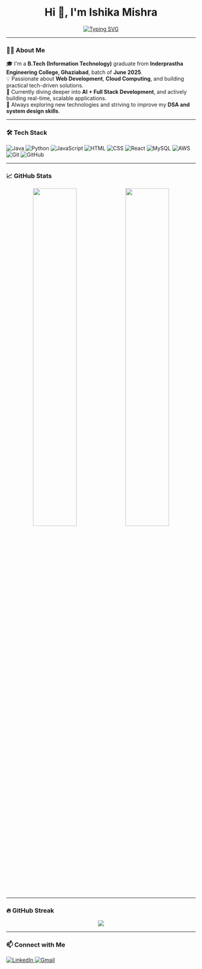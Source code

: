 <h1 align="center">Hi 👋, I'm Ishika Mishra</h1>

<p align="center">
  <a href="https://github.com/Ishikamishra01">
    <img src="https://readme-typing-svg.herokuapp.com?font=Fira+Code&size=22&pause=1000&color=F77F00&center=true&vCenter=true&width=435&lines=Engineering+Graduate+(2025); Cloud+%7C+Web+Developer+%7C+AI+Explorer;Always+learning+%26+building+%F0%9F%92%BB" alt="Typing SVG" />
  </a>
</p>

---

### 👩‍💻 About Me

🎓 I'm a **B.Tech (Information Technology)** graduate from **Inderprastha Engineering College, Ghaziabad**, batch of **June 2025**.  
💡 Passionate about **Web Development**, **Cloud Computing**, and building practical tech-driven solutions.  
🚀 Currently diving deeper into **AI + Full Stack Development**, and actively building real-time, scalable applications.  
🎯 Always exploring new technologies and striving to improve my **DSA and system design skills**.

---

### 🛠️ Tech Stack

![Java](https://img.shields.io/badge/Java-%23ED8B00.svg?style=flat&logo=java&logoColor=white)
![Python](https://img.shields.io/badge/Python-3670A0?style=flat&logo=python&logoColor=ffdd54)
![JavaScript](https://img.shields.io/badge/JavaScript-F7DF1E?style=flat&logo=javascript&logoColor=black)
![HTML](https://img.shields.io/badge/HTML5-E34F26?style=flat&logo=html5&logoColor=white)
![CSS](https://img.shields.io/badge/CSS3-1572B6?style=flat&logo=css3&logoColor=white)
![React](https://img.shields.io/badge/React-20232A?style=flat&logo=react&logoColor=61DAFB)
![MySQL](https://img.shields.io/badge/MySQL-00000F?style=flat&logo=mysql&logoColor=white)
![AWS](https://img.shields.io/badge/AWS-FF9900?style=flat&logo=amazonaws&logoColor=white)
![Git](https://img.shields.io/badge/Git-F05032?style=flat&logo=git&logoColor=white)
![GitHub](https://img.shields.io/badge/GitHub-181717?style=flat&logo=github&logoColor=white)

---

### 📈 GitHub Stats

<p align="center">
  <img width="48%" src="https://github-readme-stats.vercel.app/api?username=Ishikamishra01&show_icons=true&theme=radical&hide_border=true" />
  <img width="48%" src="https://github-readme-stats.vercel.app/api/top-langs/?username=Ishikamishra01&layout=compact&theme=radical&hide_border=true" />
</p>

---

### 🔥 GitHub Streak

<p align="center">
  <img src="https://github-readme-streak-stats.herokuapp.com/?user=Ishikamishra01&theme=radical&hide_border=true" />
</p>

---

### 📫 Connect with Me

<p align="left">
  <a href="https://www.linkedin.com/in/ishika-mishra-07/" target="_blank">
    <img alt="LinkedIn" src="https://img.shields.io/badge/LinkedIn-blue?style=flat&logo=linkedin&logoColor=white" />
  </a>
  <a href="mailto:ishikamishra.dev@gmail.com" target="_blank">
    <img alt="Gmail" src="https://img.shields.io/badge/Gmail-D14836?style=flat&logo=gmail&logoColor=white" />
  </a>
</p>
